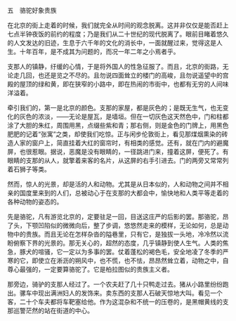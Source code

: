 五　骆驼好象贵族

  

在北京的街上走着的时候，我们就完全从时间的观念脱离。这并非仅仅是能否赶上七点半钟夜饭的前约的程度；乃是我们从二十世纪的现代脱离了。眼前目睹着悠久的人文发达的旧迹，生息于六千年的文化的消长中，一面就醒过来，觉得这是人生。十年百年，是不成其为问题的，而况一年二年之小焉者乎。

支那人的镇静，纡缓的心情，于是将外国人的性急征服了。而且，北京的街路，无论走几回，也还是览之不尽的。且勿说四面耸立的楼门的高峻，且勿说遥望中的宫殿的屋顶的绿和黄，即在狭窄的小路中，即在热闹的市街中，也都有无穷的人间味洋溢着。

牵引我们的，第一是北京的颜色。支那的家屋，都是灰色的；是既无生气，也无变化的灰色的浓淡，——无论是屋瓦，是墙垣。但在一切灰色这天然色中，门和柱都涂了大胆的朱红，周围用黑，点缀些紫和青；那右侧，则是金色的门牌上，用黑色肥肥的记着“张寓”之类，却使我们吃惊。正与闲步伦敦街上，看见那煤烟熏染的砖造人家的窗户上，简直挂着大红的窗帘时，有相类的感觉。还有，就在门内的避魔屏，也很惹眼。据说，恶魔是没有眼睛的，一径跳进门来，撞着这屏，便死了。有眼睛的支那的从人，就擎着来客的名片，从这屏的右手引进去。门的两旁又常常列着石狮子等类。

然而，惊人的光景，却是活的人和动物。尤其是从日本似的，人和动物之间并不相亲的国度里来到的人们，总被动心于在支那的大都会中，愉快地和人类平等走着的各种动物的姿态的。

先是骆驼，凡有游览北京的，定要驻足一回，目送这庄严的后影的罢。那骆驼，昂了头，下颚凹陷似的微微向后，整了步调，悠悠然走来的模样，无论如何，总是动物中的贵族。而且无论在怎样杂沓的隘巷里，只有它，是独拔一头地，冷冷然以流盼俯察下界的光景的。那无关心的，超然的态度，几乎镇静到使人生气。人类的焦急，豚犬的喧骚，它一定以为多事的罢。仗着蓬松的褐色毛，安全地凌了冬季的严寒的它，即使立在淅沥的朔风中，也不慌，也不怯，昂昂然耸立着，动物之中，自尊心最强的，一定要算骆驼了。它是柏拉图似的贵族主义者。

那旁边，骑驴的支那人经过了。一个农夫赶了几十只鸭走过去。猪从小路里纷纷跑出。骡车中现出满洲妇人的发饰来。卖东西的支那人石破天惊地大叫。看见一个客，二十个车夫都将车靶塞给他。作为这混杂和不统一的压卷的，是黑帽黄线的支那巡警茫然的站在街道的中心。